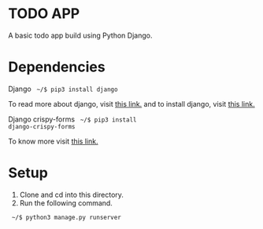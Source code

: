 # TODO APP

A basic todo app build using Python Django.

# Dependencies

Django 
<code> ~/$ pip3 install django</code>

To read more about django, visit [this link.](https://www.djangoproject.com/)
and to install django, visit [this link.](https://docs.djangoproject.com/en/3.1/topics/install/)

Django crispy-forms 
<code> ~/$ pip3 install django-crispy-forms</code>

To know more visit [this link.](https://django-crispy-forms.readthedocs.io/en/latest/install.html)

# Setup 

1. Clone and cd into this directory.
2. Run the following command.

<code> ~/$ python3 manage.py runserver</code>